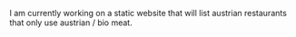 I am currently working on a static website that will list austrian restaurants that only use austrian / bio meat.